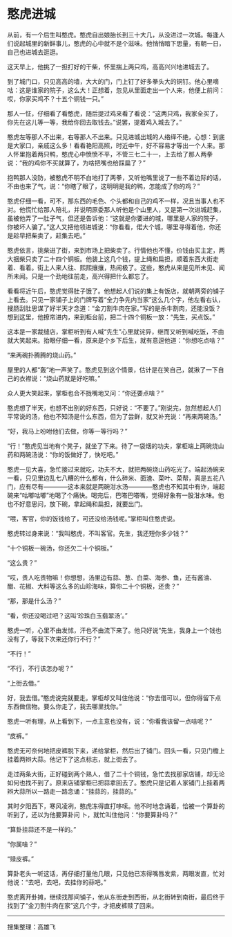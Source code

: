 # 憨虎进城

从前，有一个后生叫憨虎。憨虎自出娘胎长到三十大几，从没进过一次城。每逢人们说起城里的新鲜事儿，憨虎的心中就不是个滋味。他悄悄暗下思量，有朝一日，自己也进城去逛逛。

这天早上，他挑了一担打好的干柴，怀里揣上两只鸡，高高兴兴地进城去了。

到了城门口，只见高高的墙，大大的门，门上钉了好多拳头大的铜钉。他心里嘀咕：这是谁家的院子，这么大！正想着，忽见从里面走出一个人来，他便上前问：哎，你家买鸡不？十五个铜钱一只。”

那人一怔，仔细看了看憨虎，随后提过鸡来看了看说：“这两只鸡，我家全买了，你先在这儿等一等，我给你回去取钱去。”说罢，提着鸡入城去了。”

憨虎左等那人不出来，右等那人不出来。只见进城出城的人络绎不绝，心想：到底是大家口，亲戚这么多！看看艳阳高照，时近中午，好不容易才等出一个人来。那人怀里抱着两只鸭，憨虎心中愤愤不平，不管三七二十一，上去给了那人两拳说：“我的鸡你不买就算了，为啥把嘴也给踩扁了？”

抱鸭那人没防，被憨虎不明不白地打了两拳，又听他嘴里说了一些不着边际的话，不由也来了气，说：“你瞎了眼了，这明明是我的鸭，怎能成了你的鸡？”

憨虎仔细一看，可不，那东西的毛色、个头都和自己的鸡不一样，况且当事人也不对。他慌忙给那人陪礼，并说明原委那人听他是个山里人，又是第一次进城赶集，虽被他弄了一肚子气，但还是告诉他：“这就是你要进的城，哪里是人家的院子，你被坏人骗了。”这人又把他领进城说：“你看看，偌大个城，哪里寻得着他，你还是趁早把柴卖了，赶集去吧。”

憨虎依言，挑柴进了街，来到市场上把柴卖了。行情他也不懂，价钱由买主定，两大捆柴只卖了二十四个铜板。他装上这几个钱，提上绳和扁担，顺着东西大街走着、看着。街上人来人往、熙熙攘攘，热闹极了。这些，憨虎从来是见所未见、闻所未闻。只是一个劲地往前走，高兴得把什么都忘了。

看看将近午后，憨虎觉得肚子饿了。他想起人们说的集上有饭店，就朝两旁的铺子上看去。只见一家铺子上的门牌写着“全力争先内当家”这么几个字，他左看右认，搜肠刮肚思谋了好半天才念道：“金刀割牛肉在家。”写的是杀牛割肉，还能没饭？想到这里，他撩帘进内，来到柜台前，把二十四个铜板一放：“先生，买点饭。”

这本是一家裁缝店，掌柜听到有人喊“先生”心里就诧异，继而又听到喊吃饭，不由就大笑起来。抬眼仔细一看，原来是个乡下后生，就有意逗他道：“你想吃点啥？”

“来两碗扑腾腾的烧山药。”

屋里的人都“轰”地一声笑了。憨虎见到这个情景，估计是在笑自己，就揪了一下自己的衣襟说：“烧山药就是好吃嘛。”

众人更大笑起来，掌柜也合不拢嘴地又问：“你还要点啥？”

憨虎想了半天，也想不出别的好东西，只好说：“不要了。”刚说完，忽然想起人们平常说的汤，他也不知汤是什么东西，但为了尝鲜，就又补充说：“再来两碗汤。”

“好，我马上吩咐他们去做，你等一等行吗？”

“行！”憨虎见当地有个凳子，就坐了下来。待了一袋烟的功夫，掌柜端上两碗烧山药和两碗汤说：“你的饭做好了，快吃吧。”

憨虎一见大喜，急忙接过来就吃，功夫不大，就把两碗烧山药吃光了。端起汤碗来一看，只见里边乱七八糟的什么都有，什么碎米、面渣、菜叶、菜帮，真是五花八门，应有尽有————这本来就是两碗泔水汤————憨虎也不知其中有诈，端起碗来“咕嘟咕嘟”地喝了个痛快。喝完后，巴嗒巴嗒嘴，觉得好象有一股泔水味。他也不好意思问，放下碗，拿起绳和扁担，就要出门。

“喂，客官，你的饭钱给了，可还没给汤钱呢。”掌柜叫住憨虎说。

憨虎转过身来说：“我叫憨虎，不叫客官。先生，我还短你多少钱？”

“十个铜板一碗汤，你还欠二十个铜板。”

“这么贵？”

“哎，贵人吃贵物嘛！你想想，汤里边有蒜、葱、白菜、海参、鱼，还有酱油、醋、花椒、大料等这么多的山珍海味，算你二十个铜板，还贵？”

“那，那是什么汤？”

“看，你还没喝过吧？这叫‘珍珠白玉翡翠汤’。”

憨虎一听，心里不由发怵，汗也不由流下来了。他只好说“先生，我身上一个钱也没有了，等我下次来还你行不行？”

“不行！”

“不行，不行该怎办呢？”

“上街去借。”

好，我去借。”憨虎说完就要走。掌柜却又叫住他说：“你去借可以，但你得留下点东西做信物。要么你走了，我去哪里找你。”

憨虎一听有理，从上看到下，一点主意也没有，说：“你看我该留一点啥呢？”

“皮裤。”

憨虎无可奈何地把皮裤脱下来，递给掌柜，然后出了铺门。回头一看，只见门檐上挂着两辫大蒜。他记下了这点标志，就上街去了。

走过两条大街，正好碰到两个熟人，借了二十个铜钱，急忙去找那家店铺，却无论如何也找不到了。原来店铺掌柜已把蒜拿回去了。憨虎只是记着人家铺门上挂着两辫大蒜所以一路走一路念诵：“挂蒜的，挂蒜的。”

其时夕阳西下，寒风凌冽，憨虎冻得直打哆嗦。他不时地念诵着，恰被一个算卦的听到了，还以为他要算卦问 ト，就忙叫住他问：“你要算卦吗？”

“算卦挂蒜还不是一样的。”

“你属啥？”

“赎皮裤。”

算卦老头一听这话，再仔细打量他几眼，只见他已冻得嘴唇发紫，两眼发直，忙对他说：“去吧，去吧，去挂你的蒜吧。”

憨虎离开卦摊，继续找那间铺子，他从东街走到西街，从北街转到南街，最后终于找到了“金刀割牛肉在家”这几个字，才把皮裤赎了回来。

---

搜集整理：高雄飞